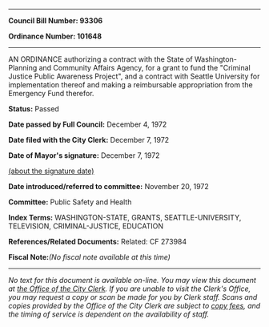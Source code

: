

********

**Council Bill Number: 93306**
   
**Ordinance Number: 101648**
********

 AN ORDINANCE authorizing a contract with the State of Washington-Planning and Community Affairs Agency, for a grant to fund the "Criminal Justice Public Awareness Project", and a contract with Seattle University for implementation thereof and making a reimbursable appropriation from the Emergency Fund therefor.

**Status:** Passed
   
**Date passed by Full Council:** December 4, 1972
   
**Date filed with the City Clerk:** December 7, 1972
   
**Date of Mayor's signature:** December 7, 1972
   
[(about the signature date)](/~public/approvaldate.htm)
   
   
   
**Date introduced/referred to committee:** November 20, 1972
   
**Committee:** Public Safety and Health
   
   
**Index Terms:** WASHINGTON-STATE, GRANTS, SEATTLE-UNIVERSITY, TELEVISION, CRIMINAL-JUSTICE, EDUCATION

**References/Related Documents:** Related: CF 273984

**Fiscal Note:**_(No fiscal note available at this time)_
********

_No text for this document is available on-line. You may view this document at [the Office of the City Clerk](http://www.seattle.gov/leg/clerk/contactUs.htm). If you are unable to visit the Clerk's Office, you may request a copy or scan be made for you by Clerk staff. Scans and copies provided by the Office of the City Clerk are subject to [copy fees](http://clerk.seattle.gov/~public/clerkfees.htm), and the timing of service is dependent on the availability of staff._

